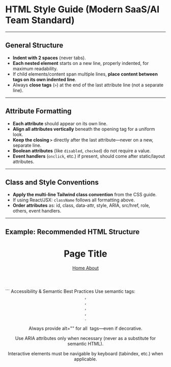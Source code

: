 # HTML Style Guide (Modern SaaS/AI Team Standard)

---

## General Structure

- **Indent with 2 spaces** (never tabs).
- **Each nested element** starts on a new line, properly indented, for maximum readability.
- If child elements/content span multiple lines, **place content between tags on its own indented line**.
- Always **close tags** (`>`) at the end of the last attribute line (not a separate line).

---

## Attribute Formatting

- **Each attribute** should appear on its own line.
- **Align all attributes vertically** beneath the opening tag for a uniform look.
- **Keep the closing `>`** directly after the last attribute—never on a new, separate line.
- **Boolean attributes** (like `disabled`, `checked`) do not require a value.
- **Event handlers** (`onclick`, etc.) if present, should come after static/layout attributes.

---

## Class and Style Conventions

- **Apply the multi-line Tailwind class convention** from the CSS guide.
- If using React/JSX: `className` follows all formatting above.
- **Order attributes** as: id, class, data-attr, style, ARIA, src/href, role, others, event handlers.

---

## Example: Recommended HTML Structure

<div class="container"> <header class="flex flex-col space-y-2 md:flex-row md:space-y-0 md:space-x-4"> <h1 class="text-primary dark:text-primary-300"> Page Title </h1> <nav class="flex flex-col space-y-2 md:flex-row md:space-y-0 md:space-x-4"> <a href="/" class="btn-ghost"> Home </a> <a href="/about" class="btn-ghost"> About </a> </nav> </header> </div> ```
Accessibility & Semantic Best Practices
Use semantic tags: <header>, <main>, <nav>, <section>, <footer>.

Always provide alt="" for all <img> tags—even if decorative.

Use ARIA attributes only when necessary (never as a substitute for semantic HTML).

Interactive elements must be navigable by keyboard (tabindex, etc.) when applicable.

